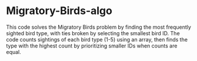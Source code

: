 # Migratory-Birds-algo
This code solves the Migratory Birds problem by finding the most frequently sighted bird type, with ties broken by selecting the smallest bird ID. The code counts sightings of each bird type (1-5) using an array, then finds the type with the highest count by prioritizing smaller IDs when counts are equal.
